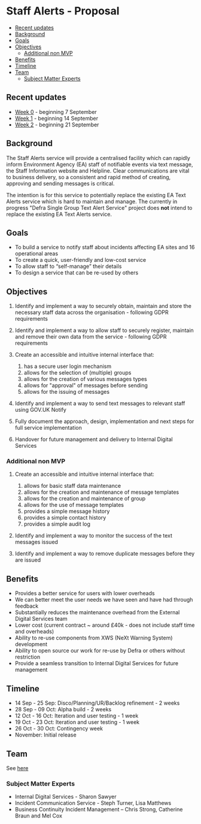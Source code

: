 # Staff Alerts - Proposal

- [Recent updates](#recent-updates)
- [Background](#background)
- [Goals](#goals)
- [Objectives](#objectives)
  * [Additional non MVP](#additional-non-mvp)
- [Benefits](#benefits)
- [Timeline](#timeline)
- [Team](#team)
  * [Subject Matter Experts](#subject-matter-experts)


## Recent updates

* [Week 0](/updates/week0.md) - beginning 7 September
* [Week 1](/updates/week1.md) - beginning 14 September
* [Week 2](/updates/week2.md) - beginning 21 September

## Background

The Staff Alerts service will provide a centralised facility which can rapidly inform Environment Agency (EA) staff of notifiable events via text message, the Staff Information website and Helpline. Clear communications are vital to business delivery, so a consistent and rapid method of creating, approving and sending messages is critical.

The intention is for this service to potentially replace the existing EA Text Alerts service which is hard to maintain and manage. The currently in progress "Defra Single Group Text Alert Service" project does **not** intend to replace the existing EA Text Alerts service.


## Goals

* To build a service to notify staff about incidents affecting EA sites and 16 operational areas
* To create a quick, user-friendly and low-cost service
* To allow staff to “self-manage” their details
* To design a service that can be re-used by others


## Objectives

1. Identify and implement a way to securely obtain, maintain and store the necessary staff data across the organisation - following GDPR requirements

1. Identify and implement a way to allow staff to securely register, maintain and remove their own data from the service - following GDPR requirements

1. Create an accessible and intuitive internal interface that:
    1. has a secure user login mechanism
    1. allows for the selection of (multiple) groups
    1. allows for the creation of various messages types
    1. allows for "approval" of messages before sending
    1. allows for the issuing of messages
    
1. Identify and implement a way to send text messages to relevant staff using GOV.UK Notify

1. Fully document the approach, design, implementation and next steps for full service implementation

1. Handover for future management and delivery to Internal Digital Services
    
### Additional non MVP
1. Create an accessible and intuitive internal interface that:
    1. allows for basic staff data maintenance
    1. allows for the creation and maintenance of message templates
    1. allows for the creation and maintenance of group
    1. allows for the use of message templates
    1. provides a simple message history
    1. provides a simple contact history
    1. provides a simple audit log

1. Identify and implement a way to monitor the success of the text messages issued

1. Identify and implement a way to remove duplicate messages before they are issued


## Benefits

* Provides a better service for users with lower overheads 
* We can better meet the user needs we have seen and have had through feedback
* Substantially reduces the maintenance overhead from the External Digital Services team
* Lower cost (current contract ~ around £40k - does not include staff time and overheads)
* Ability to re-use components from XWS (NeXt Warning System) development
* Ability to open source our work for re-use by Defra or others without restriction
* Provide a seamless transition to Internal Digital Services for future management

## Timeline

* 14 Sep - 25 Sep: Disco/Planning/UR/Backlog refinement - 2 weeks
* 28 Sep - 09 Oct: Alpha build - 2 weeks
* 12 Oct - 16 Oct: Iteration and user testing - 1 week
* 19 Oct - 23 Oct: Iteration and user testing - 1 week
* 26 Oct - 30 Oct: Contingency week
* November: Initial release


## Team

See [here](/roles.md)

### Subject Matter Experts

* Internal Digital Services - Sharon Sawyer
* Incident Communication Service - Steph Turner, Lisa Matthews
* Business Continuity Incident Management – Chris Strong, Catherine Braun and Mel Cox
